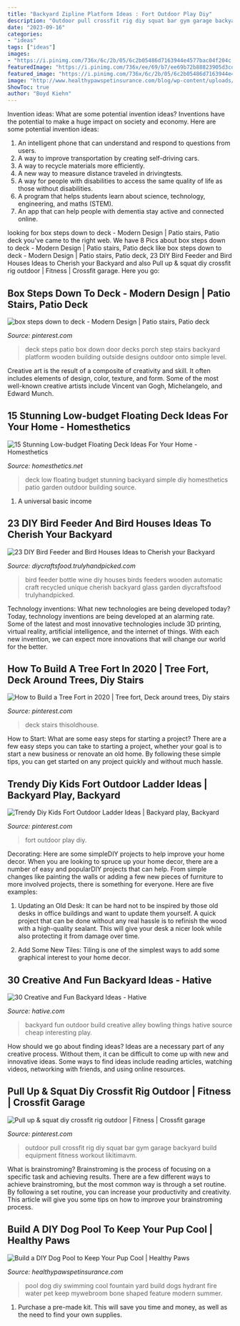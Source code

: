 ```yaml
---
title: "Backyard Zipline Platform Ideas : Fort Outdoor Play Diy"
description: "Outdoor pull crossfit rig diy squat bar gym garage backyard build equipment fitness workout likitimavm"
date: "2023-09-16"
categories:
- "ideas"
tags: ["ideas"]
images:
- "https://i.pinimg.com/736x/6c/2b/05/6c2b05486d7163944e4577bac04f204c.jpg"
featuredImage: "https://i.pinimg.com/736x/ee/69/b7/ee69b72b88823905d3cdc88715752f80.jpg?b=t"
featured_image: "https://i.pinimg.com/736x/6c/2b/05/6c2b05486d7163944e4577bac04f204c.jpg"
image: "http://www.healthypawspetinsurance.com/blog/wp-content/uploads/dog_swimming_pool_yard_500_332.jpg"
ShowToc: true
author: "Boyd Kiehn"
---
```



Invention ideas: What are some potential invention ideas?
Inventions have the potential to make a huge impact on society and economy. Here are some potential invention ideas:
1. An intelligent phone that can understand and respond to questions from users. 
2. A way to improve transportation by creating self-driving cars. 
3. A way to recycle materials more efficiently. 
4. A new way to measure distance traveled in drivingtests. 
5. A way for people with disabilities to access the same quality of life as those without disabilities. 
6. A program that helps students learn about science, technology, engineering, and maths (STEM). 
7. An app that can help people with dementia stay active and connected online.

	

		
looking for box steps down to deck - Modern Design | Patio stairs, Patio deck you've came to the right web. We have 8 Pics about box steps down to deck - Modern Design | Patio stairs, Patio deck like box steps down to deck - Modern Design | Patio stairs, Patio deck, 23 DIY Bird Feeder and Bird Houses Ideas to Cherish your Backyard and also Pull up &amp; squat diy crossfit rig outdoor | Fitness | Crossfit garage. Here you go:
		
    
## Box Steps Down To Deck - Modern Design | Patio Stairs, Patio Deck

<img loading=lazy src="https://i.pinimg.com/736x/8c/4f/e3/8c4fe3bf3867e2edce2388365cdcb8e8.jpg" onerror="this.onerror=null;this.src='https://tse2.mm.bing.net/th?id=OIP.ejVqeH_5VGNnboyfNRjwrwAAAA&amp;pid=15.1';" alt="box steps down to deck - Modern Design | Patio stairs, Patio deck">

_Source: pinterest.com_

>deck steps patio box down door decks porch step stairs backyard platform wooden building outside designs outdoor onto simple level. 

	

Creative art is the result of a composite of creativity and skill. It often includes elements of design, color, texture, and form. Some of the most well-known creative artists include Vincent van Gogh, Michelangelo, and Edward Munch.

    
## 15 Stunning Low-budget Floating Deck Ideas For Your Home - Homesthetics

<img loading=lazy src="http://cdn.homesthetics.net/wp-content/uploads/2016/04/19-Stunning-Low-budget-Floating-Deck-Ideas-For-Your-Home-homesthetics-decor-2.jpg" onerror="this.onerror=null;this.src='https://tse3.mm.bing.net/th?id=OIP._ik7Seg-5_gBal7pl401NwHaLg&amp;pid=15.1';" alt="15 Stunning Low-budget Floating Deck Ideas For Your Home - Homesthetics">

_Source: homesthetics.net_

>deck low floating budget stunning backyard simple diy homesthetics patio garden outdoor building source. 

	

1. A universal basic income

    
## 23 DIY Bird Feeder And Bird Houses Ideas To Cherish Your Backyard

<img loading=lazy src="https://diycraftsfood.trulyhandpicked.com/wp-content/uploads/2016/05/bird-feeder_k8.jpg" onerror="this.onerror=null;this.src='https://tse3.mm.bing.net/th?id=OIP.0jy6wF4VMr9UGCBekXrjaQHaK6&amp;pid=15.1';" alt="23 DIY Bird Feeder and Bird Houses Ideas to Cherish your Backyard">

_Source: diycraftsfood.trulyhandpicked.com_

>bird feeder bottle wine diy houses birds feeders wooden automatic craft recycled unique cherish backyard glass garden diycraftsfood trulyhandpicked. 

	

Technology inventions: What new technologies are being developed today?
Today, technology inventions are being developed at an alarming rate. Some of the latest and most innovative technologies include 3D printing, virtual reality, artificial intelligence, and the internet of things. With each new invention, we can expect more innovations that will change our world for the better.

    
## How To Build A Tree Fort In 2020 | Tree Fort, Deck Around Trees, Diy Stairs

<img loading=lazy src="https://i.pinimg.com/736x/a7/c5/42/a7c54237003347b7a7f772d3e87b53f9.jpg" onerror="this.onerror=null;this.src='https://tse2.mm.bing.net/th?id=OIP.IqefLv11-wUQHJY4Bd3XYgHaLH&amp;pid=15.1';" alt="How to Build a Tree Fort in 2020 | Tree fort, Deck around trees, Diy stairs">

_Source: pinterest.com_

>deck stairs thisoldhouse. 

	

How to Start: What are some easy steps for starting a project?
There are a few easy steps you can take to starting a project, whether your goal is to start a new business or renovate an old home. By following these simple tips, you can get started on any project quickly and without much hassle.

    
## Trendy Diy Kids Fort Outdoor Ladder Ideas | Backyard Play, Backyard

<img loading=lazy src="https://i.pinimg.com/736x/6c/2b/05/6c2b05486d7163944e4577bac04f204c.jpg" onerror="this.onerror=null;this.src='https://tse2.mm.bing.net/th?id=OIP.Zms3lh2ZFaa-KG8mpIHMPgAAAA&amp;pid=15.1';" alt="Trendy Diy Kids Fort Outdoor Ladder Ideas | Backyard play, Backyard">

_Source: pinterest.com_

>fort outdoor play diy. 

	

Decorating: Here are some simpleDIY projects to help improve your home decor.
When you are looking to spruce up your home decor, there are a number of easy and popularDIY projects that can help. From simple changes like painting the walls or adding a few new pieces of furniture to more involved projects, there is something for everyone. Here are five examples:
1. Updating an Old Desk: It can be hard not to be inspired by those old desks in office buildings and want to update them yourself. A quick project that can be done without any real hassle is to refinish the wood with a high-quality sealant. This will give your desk a nicer look while also protecting it from damage over time.

2. Add Some New Tiles: Tiling is one of the simplest ways to add some graphical interest to your home decor.

    
## 30 Creative And Fun Backyard Ideas - Hative

<img loading=lazy src="https://hative.com/wp-content/uploads/2015/03/backyard-ideas/2-build-an-outdoor-bowling-alley.jpg" onerror="this.onerror=null;this.src='https://tse4.mm.bing.net/th?id=OIP.kR8Jks7YbIb4M5tyKYHcYQHaJS&amp;pid=15.1';" alt="30 Creative and Fun Backyard Ideas - Hative">

_Source: hative.com_

>backyard fun outdoor build creative alley bowling things hative source cheap interesting play. 

	

How should we go about finding ideas?
Ideas are a necessary part of any creative process. Without them, it can be difficult to come up with new and innovative ideas. Some ways to find ideas include reading articles, watching videos, networking with friends, and using online resources.

    
## Pull Up &amp; Squat Diy Crossfit Rig Outdoor | Fitness | Crossfit Garage

<img loading=lazy src="https://i.pinimg.com/736x/ee/69/b7/ee69b72b88823905d3cdc88715752f80.jpg?b=t" onerror="this.onerror=null;this.src='https://tse4.mm.bing.net/th?id=OIP.sqO-aXQT-dpyN18tvWmBtwHaJ3&amp;pid=15.1';" alt="Pull up &amp; squat diy crossfit rig outdoor | Fitness | Crossfit garage">

_Source: pinterest.com_

>outdoor pull crossfit rig diy squat bar gym garage backyard build equipment fitness workout likitimavm. 

	

What is brainstroming? Brainstroming is the process of focusing on a specific task and achieving results. There are a few different ways to achieve brainstroming, but the most common way is through a set routine. By following a set routine, you can increase your productivity and creativity. This article will give you some tips on how to improve your brainstroming process.

    
## Build A DIY Dog Pool To Keep Your Pup Cool | Healthy Paws

<img loading=lazy src="http://www.healthypawspetinsurance.com/blog/wp-content/uploads/dog_swimming_pool_yard_500_332.jpg" onerror="this.onerror=null;this.src='https://tse1.mm.bing.net/th?id=OIP.we_OfCO467-GTw1UPQpafwHaE6&amp;pid=15.1';" alt="Build a DIY Dog Pool to Keep Your Pup Cool | Healthy Paws">

_Source: healthypawspetinsurance.com_

>pool dog diy swimming cool fountain yard build dogs hydrant fire water pet keep mywebroom bone shaped feature modern summer. 

	

1. Purchase a pre-made kit. This will save you time and money, as well as the need to find your own supplies.

